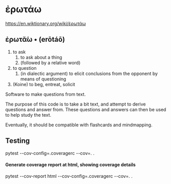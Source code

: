 # ἐρωτάω
https://en.wiktionary.org/wiki/ἐρωτάω

## ἐρωτᾰ́ω • (erōtáō)

1. to ask 
   1. to ask about a thing 
   2. (followed by a relative word) 
2. to question 
   1. (in dialectic argument) to elicit conclusions from the opponent by means of questioning 
3. (Koine) to beg, entreat, solicit 

Software to make questions from text.

The purpose of this code is to take a bit text, and attempt to derive questions and answer from.  These questions and answers can then be used to help study the text.

Eventually,  it should be compatible with flashcards and mindmapping.


## Testing
pytest  --cov-config=.coveragerc --cov=. .
#### Generate coverage report at html, showing coverage details
pytest  --cov-report html --cov-config=.coveragerc --cov=. .


